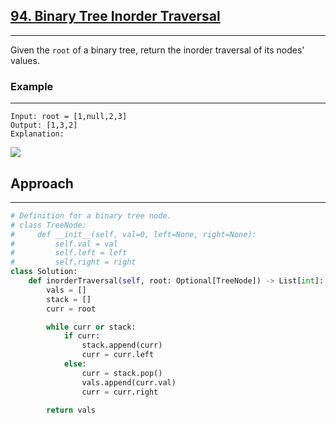 ## [94. Binary Tree Inorder Traversal](https://leetcode.com/problems/binary-tree-inorder-traversal/description/?envType=problem-list-v2&envId=r27zde7r)

---

Given the `root` of a binary tree, return the inorder traversal of its nodes' values.

### Example

---

```
Input: root = [1,null,2,3]
Output: [1,3,2]
Explanation:
```

![](/content/leetcode/94-binary-tree-inorder-traversal/example-1.png)

## Approach

---

```python
# Definition for a binary tree node.
# class TreeNode:
#     def __init__(self, val=0, left=None, right=None):
#         self.val = val
#         self.left = left
#         self.right = right
class Solution:
    def inorderTraversal(self, root: Optional[TreeNode]) -> List[int]:
        vals = []
        stack = []
        curr = root

        while curr or stack:
            if curr:
                stack.append(curr)
                curr = curr.left
            else:
                curr = stack.pop()
                vals.append(curr.val)
                curr = curr.right

        return vals
```
